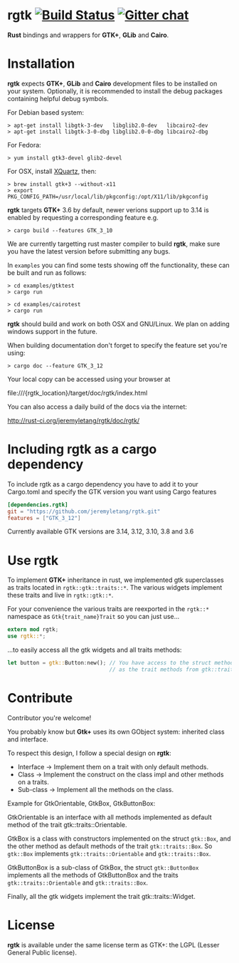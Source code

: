 rgtk [![Build Status](https://travis-ci.org/jeremyletang/rgtk.svg?branch=master)](https://travis-ci.org/jeremyletang/rgtk) [![Gitter chat](https://badges.gitter.im/jeremyletang/rgtk.png)](https://gitter.im/jeremyletang/rgtk)
====

__Rust__ bindings and wrappers for __GTK+__, __GLib__ and __Cairo__.

Installation
============

__rgtk__ expects __GTK+__, __GLib__ and __Cairo__ development files to be installed on your system. Optionally, it is recommended to install the debug packages containing helpful debug symbols.

For Debian based system:
```Shell
> apt-get install libgtk-3-dev   libglib2.0-dev   libcairo2-dev
> apt-get install libgtk-3-0-dbg libglib2.0-0-dbg libcairo2-dbg
```

For Fedora:
```Shell
> yum install gtk3-devel glib2-devel
```

For OSX, install [XQuartz](http://xquartz.macosforge.org/landing/), then:
```Shell
> brew install gtk+3 --without-x11
> export PKG_CONFIG_PATH=/usr/local/lib/pkgconfig:/opt/X11/lib/pkgconfig
```

__rgtk__ targets __GTK+__ 3.6 by default, newer verions support up to 3.14 is enabled by requesting a corresponding feature e.g.
```Shell
> cargo build --features GTK_3_10
```

We are currently targetting rust master compiler to build __rgtk__, make sure you have the latest version before submitting any bugs.

In `examples` you can find some tests showing off the functionality, these can be built and run as follows:

```Shell
> cd examples/gtktest
> cargo run

> cd examples/cairotest
> cargo run
```

__rgtk__ should build and work on both OSX and GNU/Linux. We plan on adding windows support in the future.


When building documentation don't forget to specify the feature set you're using:

```Shell
> cargo doc --feature GTK_3_12
```

Your local copy can be accessed using your browser at

file:///{rgtk_location}/target/doc/rgtk/index.html

You can also access a daily build of the docs via the internet:

http://rust-ci.org/jeremyletang/rgtk/doc/rgtk/

Including rgtk as a cargo dependency
====================================

To include rgtk as a cargo dependency you have to add it to your Cargo.toml and specify the GTK version you want using Cargo features
```Toml
[dependencies.rgtk]
git = "https://github.com/jeremyletang/rgtk.git"
features = ["GTK_3_12"]
```
Currently available GTK versions are 3.14, 3.12, 3.10, 3.8 and 3.6

Use __rgtk__
============

To implement __GTK+__ inheritance in rust, we implemented gtk superclasses as traits located in `rgtk::gtk::traits::*`. The various widgets implement these traits and live in `rgtk::gtk::*`.

For your convenience the various traits are reexported in the `rgtk::*` namespace as `Gtk{trait_name}Trait` so you can just use...

```Rust
extern mod rgtk;
use rgtk::*;
```

...to easily access all the gtk widgets and all traits methods:

```Rust
let button = gtk::Button:new(); // You have access to the struct methods of gtk::Button aswell
                                // as the trait methods from gtk::traits::Button as GtkButtonTrait.
```

Contribute
==========

Contributor you're welcome!

You probably know but __Gtk+__ uses its own GObject system: inherited class and interface.

To respect this design, I follow a special design on __rgtk__:

* Interface -> Implement them on a trait with only default methods.
* Class -> Implement the construct on the class impl and other methods on a traits.
* Sub-class -> Implement all the methods on the class.

Example for GtkOrientable, GtkBox, GtkButtonBox:

GtkOrientable is an interface with all methods implemented as default method of the trait gtk::traits::Orientable.

GtkBox is a class with constructors implemented on the struct `gtk::Box`, and the other method as default methods of the trait `gtk::traits::Box`. So `gtk::Box` implements `gtk::traits::Orientable` and `gtk::traits::Box`.

GtkButtonBox is a sub-class of GtkBox, the struct `gtk::ButtonBox` implements all the methods of GtkButtonBox and the traits `gtk::traits::Orientable` and `gtk::traits::Box`.

Finally, all the gtk widgets implement the trait gtk::traits::Widget.

License
=======

__rgtk__ is available under the same license term as GTK+: the LGPL (Lesser General Public license).
